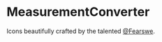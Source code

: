 # MeasurementConverter

Icons beautifully crafted by the talented [@Fearswe](https://twitter.com/fearswe).